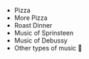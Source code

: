 * Pizza
* More Pizza
* Roast Dinner
* Music of Sprinsteen
* Music of Debussy
* Other types of music :tada:
